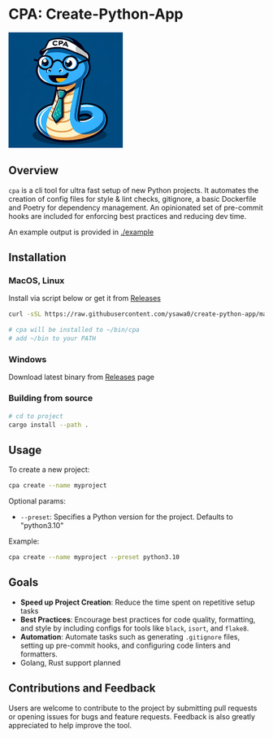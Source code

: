 # CPA: Create-Python-App

![CPA Logo](cpa.png)

## Overview

`cpa` is a cli tool for ultra fast setup of new Python projects. It automates the creation of config files for style & lint checks, gitignore, a basic Dockerfile and Poetry for dependency management. An opinionated set of pre-commit hooks are included for enforcing best practices and reducing dev time.

An example output is provided in [./example](https://github.com/ysawa0/create-python-app/tree/main/example)

## Installation

### MacOS, Linux

Install via script below or get it from [Releases](https://github.com/ysawa0/create-python-app/releases)

```bash
curl -sSL https://raw.githubusercontent.com/ysawa0/create-python-app/main/install.sh | bash
```

```bash
# cpa will be installed to ~/bin/cpa
# add ~/bin to your PATH
```

### Windows

Download latest binary from [Releases](https://github.com/ysawa0/create-python-app/releases) page

### Building from source

```bash
# cd to project
cargo install --path .
```

## Usage

To create a new project:

```bash
cpa create --name myproject
```

Optional params:

- `--preset`: Specifies a Python version for the project. Defaults to "python3.10"

Example:

```bash
cpa create --name myproject --preset python3.10
```

## Goals

- **Speed up Project Creation**: Reduce the time spent on repetitive setup tasks
- **Best Practices**: Encourage best practices for code quality, formatting, and style by including configs for tools like `black`, `isort`, and `flake8`.
- **Automation**: Automate tasks such as generating `.gitignore` files, setting up pre-commit hooks, and configuring code linters and formatters.
- Golang, Rust support planned

## Contributions and Feedback

Users are welcome to contribute to the project by submitting pull requests or opening issues for bugs and feature requests. Feedback is also greatly appreciated to help improve the tool.
